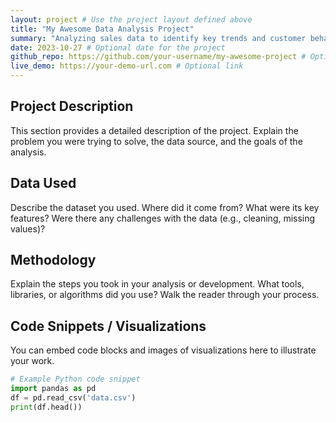 ```yaml
---
layout: project # Use the project layout defined above
title: "My Awesome Data Analysis Project"
summary: "Analyzing sales data to identify key trends and customer behavior."
date: 2023-10-27 # Optional date for the project
github_repo: https://github.com/your-username/my-awesome-project # Optional link
live_demo: https://your-demo-url.com # Optional link
---
```


## Project Description

This section provides a detailed description of the project. Explain the problem you were trying to solve, the data source, and the goals of the analysis.

## Data Used

Describe the dataset you used. Where did it come from? What were its key features? Were there any challenges with the data (e.g., cleaning, missing values)?

## Methodology

Explain the steps you took in your analysis or development. What tools, libraries, or algorithms did you use? Walk the reader through your process.

## Code Snippets / Visualizations

You can embed code blocks and images of visualizations here to illustrate your work.

```python
# Example Python code snippet
import pandas as pd
df = pd.read_csv('data.csv')
print(df.head())
```